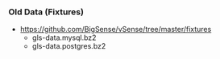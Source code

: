 ### Old Data (Fixtures)

- https://github.com/BigSense/vSense/tree/master/fixtures
  - gls-data.mysql.bz2
  - gls-data.postgres.bz2